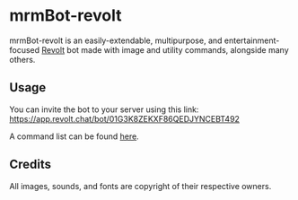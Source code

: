 # mrmBot-revolt

mrmBot-revolt is an easily-extendable, multipurpose, and entertainment-focused [Revolt](https://revolt.chat) bot made with image and utility commands, alongside many others.

## Usage
You can invite the bot to your server using this link: https://app.revolt.chat/bot/01G3K8ZEKXF86QEDJYNCEBT492

A command list can be found [here](https://mrmbot.annoyingorange.xyz).

## Credits
All images, sounds, and fonts are copyright of their respective owners.
